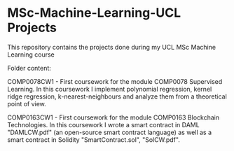 # MSc-Machine-Learning-UCL Projects
This repository contains the projects done during my UCL MSc Machine Learning course

Folder content:

СОМР0078CW1 - First coursework for the module СОМР0078 Supervised Learning. In this coursework I implement polynomial regression, kernel ridge regression, k-nearest-neighbours and analyze them from a theoretical point of view.

СОМР0163CW1 - First coursework for the module СОМР0163 Blockchain Technologies. In this coursework I wrote a smart contract in DAML "DAMLCW.pdf" (an open-source smart contract language) as well as a smart contract in Solidity "SmartContract.sol", "SolCW.pdf".

